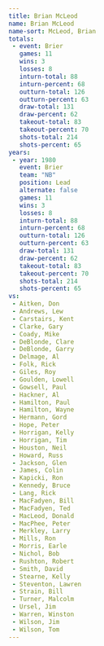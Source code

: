 ```yaml
---
title: Brian McLeod
name: Brian McLeod
name-sort: McLeod, Brian
totals:
 - event: Brier
   games: 11
   wins: 3
   losses: 8
   inturn-total: 88
   inturn-percent: 68
   outturn-total: 126
   outturn-percent: 63
   draw-total: 131
   draw-percent: 62
   takeout-total: 83
   takeout-percent: 70
   shots-total: 214
   shots-percent: 65
years:
 - year: 1980
   event: Brier
   team: "NB"
   position: Lead
   alternate: false
   games: 11
   wins: 3
   losses: 8
   inturn-total: 88
   inturn-percent: 68
   outturn-total: 126
   outturn-percent: 63
   draw-total: 131
   draw-percent: 62
   takeout-total: 83
   takeout-percent: 70
   shots-total: 214
   shots-percent: 65
vs:
 - Aitken, Don
 - Andrews, Lew
 - Carstairs, Kent
 - Clarke, Gary
 - Coady, Mike
 - DeBlonde, Clare
 - DeBlonde, Garry
 - Delmage, Al
 - Folk, Rick
 - Giles, Roy
 - Goulden, Lowell
 - Gowsell, Paul
 - Hackner, Al
 - Hamilton, Paul
 - Hamilton, Wayne
 - Hermann, Gord
 - Hope, Peter
 - Horrigan, Kelly
 - Horrigan, Tim
 - Houston, Neil
 - Howard, Russ
 - Jackson, Glen
 - James, Colin
 - Kapicki, Ron
 - Kennedy, Bruce
 - Lang, Rick
 - MacFadyen, Bill
 - MacFadyen, Ted
 - MacLeod, Donald
 - MacPhee, Peter
 - Merkley, Larry
 - Mills, Ron
 - Morris, Earle
 - Nichol, Bob
 - Rushton, Robert
 - Smith, David
 - Stearne, Kelly
 - Steventon, Lawren
 - Strain, Bill
 - Turner, Malcolm
 - Ursel, Jim
 - Warren, Winston
 - Wilson, Jim
 - Wilson, Tom
---
```

